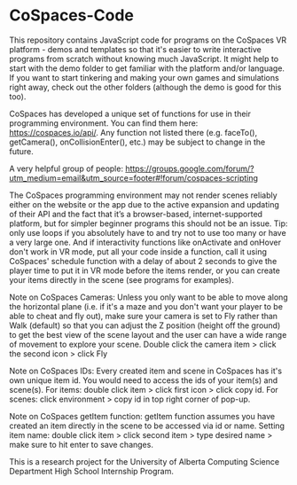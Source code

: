# CoSpaces-Code
This repository contains JavaScript code for programs on the CoSpaces VR platform - demos and templates so that it's easier to write interactive programs from scratch without knowing much JavaScript. It might help to start with the demo folder to get familiar with the platform and/or language. If you want to start tinkering and making your own games and simulations right away, check out the other folders (although the demo is good for this too). 

CoSpaces has developed a unique set of functions for use in their programming environment. You can find them here: https://cospaces.io/api/. Any function not listed there (e.g. faceTo(), getCamera(), onCollisionEnter(), etc.) may be subject to change in the future. 

A very helpful group of people: https://groups.google.com/forum/?utm_medium=email&utm_source=footer#!forum/cospaces-scripting

The CoSpaces programming environment may not render scenes reliably either on the website or the app due to the active expansion and updating of their API and the fact that it’s a browser-based, internet-supported platform, but for simpler beginner programs this should not be an issue. Tip: only use loops if you absolutely have to and try not to use too many or have a very large one. And if interactivity functions like onActivate and onHover don't work in VR mode, put all your code inside a function, call it using CoSpaces' schedule function with a delay of about 2 seconds to give the player time to put it in VR mode before the items render, or you can create your items directly in the scene (see programs for examples).

Note on CoSpaces Cameras: Unless you only want to be able to move along the horizontal plane (i.e. if it's a maze and you don't want your player to be able to cheat and fly out), make sure your camera is set to Fly rather than Walk (default) so that you can adjust the Z position (height off the ground) to get the best view of the scene layout and the user can have a wide range of movement to explore your scene. Double click the camera item > click the second icon > click Fly

Note on CoSpaces IDs:
Every created item and scene in CoSpaces has it's own unique item id.
You would need to access the ids of your item(s) and scene(s).
For items: double click item > click first icon > click copy id.
For scenes: click environment > copy id in top right corner of pop-up.

Note on CoSpaces getItem function:
getItem function assumes you have created an item directly in the scene to be accessed via id or name.
Setting item name: double click item > click second item > type desired name > make sure to hit enter to save changes.

This is a research project for the University of Alberta Computing Science Department High School Internship Program.
